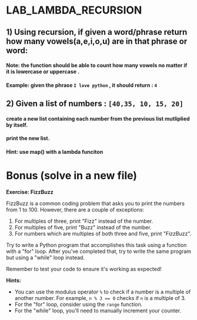 # LAB_LAMBDA_RECURSION



## 1) Using recursion, if given a word/phrase return how many vowels(a,e,i,o,u) are in that phrase or word:

#### Note: the function should be able to count how many vowels no matter if it is lowercase or uppercase . 
#### Example: given the phrase `I love python` , it should return : `4` 


## 2) Given a list of numbers : `[40,35, 10, 15, 20]`

#### create a new list containing each number from the previous list mutliplied by itself.
#### print the new list.
#### Hint: use map() with a lambda funciton

# Bonus (solve in a new file)

**Exercise: FizzBuzz**

FizzBuzz is a common coding problem that asks you to print the numbers from 1 to 100. However, there are a couple of exceptions:

1. For multiples of three, print "Fizz" instead of the number.
2. For multiples of five, print "Buzz" instead of the number.
3. For numbers which are multiples of both three and five, print "FizzBuzz".

Try to write a Python program that accomplishes this task using a function with a "for" loop. After you've completed that, try to write the same program but using a "while" loop instead.

Remember to test your code to ensure it's working as expected!

**Hints:**

* You can use the modulus operator `%` to check if a number is a multiple of another number. For example, `n % 3 == 0` checks if `n` is a multiple of 3.
* For the "for" loop, consider using the `range` function.
* For the "while" loop, you'll need to manually increment your counter.

